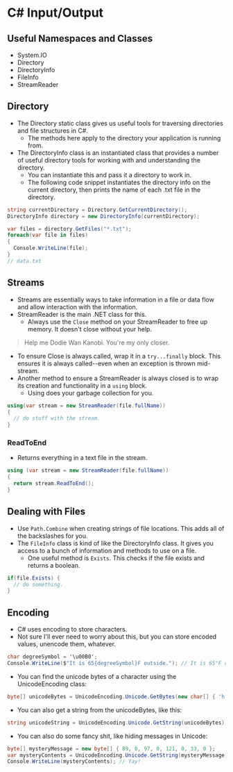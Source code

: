 # C# Input/Output

## Useful Namespaces and Classes

* System.IO
* Directory
* DirectoryInfo
* FileInfo
* StreamReader

## Directory

* The Directory static class gives us useful tools for traversing directories and file structures in C#.
  * The methods here apply to the directory your application is running from.
* The DirectoryInfo class is an instantiated class that provides a number of useful directory tools for working with and understanding the directory.
  * You can instantiate this and pass it a directory to work in.
  * The following code snippet instantiates the directory info on the current directory, then prints the name of each .txt file in the directory.

```cs
string currentDirectory = Directory.GetCurrentDirectory();
DirectoryInfo directory = new DirectoryInfo(currentDirectory);

var files = directory.GetFiles("*.txt");
foreach(var file in files)
{
  Console.WriteLine(file); 
}
// data.txt
```

## Streams

- Streams are essentially ways to take information in a file or data flow and allow interaction with the information.
- StreamReader is the main .NET class for this.
  - Always use the `Close` method on your StreamReader to free up memory. It doesn't close without your help.

> Help me Dodie Wan Kanobi. You're my only closer.

- To ensure Close is always called, wrap it in a `try...finally` block. This ensures it is always called--even when an exception is thrown mid-stream.
- Another method to ensure a StreamReader is always closed is to wrap its creation and functionality in a `using` block.
  - Using does your garbage collection for you.

```cs
using(var stream = new StreamReader(file.fullName))
{
  // do stuff with the stream.
}
```

### ReadToEnd

* Returns everything in a text file in the stream.

```cs
using (var stream = new StreamReader(file.fullName)) 
{
  return stream.ReadToEnd();
}
```

## Dealing with Files

- Use `Path.Combine` when creating strings of file locations. This adds all of the backslashes for you.
- The `FileInfo` class is kind of like the DirectoryInfo class. It gives you access to a bunch of information and methods to use on a file.
  - One useful method is `Exists`. This checks if the file exists and returns a boolean.

```cs
if(file.Exists) {
  // do something.
}
```

## Encoding

* C# uses encoding to store characters. 
* Not sure I'll ever need to worry about this, but you can store encoded values, unencode them, whatever.

```cs
char degreeSymbol = '\u00B0';
Console.WriteLine($"It is 65{degreeSymbol}F outside."); // It is 65°F outside.
```

* You can find the unicode bytes of a character using the UnicodeEncoding class:

```cs
byte[] unicodeBytes = UnicodeEncoding.Unicode.GetBytes(new char[] { 'h' }); // byte[2] { 102, 0 }
```

* You can also get a string from the unicodeBytes, like this:

```cs
string unicodeString = UnicodeEncoding.Unicode.GetString(unicodeBytes); // 'h'
```

* You can also do some fancy shit, like hiding messages in Unicode:

```cs
byte[] mysteryMessage = new byte[] { 89, 0, 97, 0, 121, 0, 33, 0 };
var mysteryContents = UnicodeEncoding.Unicode.GetString(mysteryMessage);
Console.WriteLine(mysteryContents); // Yay!
```
